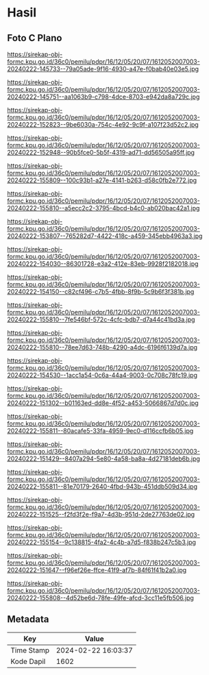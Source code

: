 # Hasil

## Foto C Plano

https://sirekap-obj-formc.kpu.go.id/36c0/pemilu/pdpr/16/12/05/20/07/1612052007003-20240222-145733--79a05ade-9f16-4930-a47e-f0bab40e03e5.jpg

https://sirekap-obj-formc.kpu.go.id/36c0/pemilu/pdpr/16/12/05/20/07/1612052007003-20240222-145751--aa1063b9-c798-4dce-8703-e942da8a729c.jpg

https://sirekap-obj-formc.kpu.go.id/36c0/pemilu/pdpr/16/12/05/20/07/1612052007003-20240222-152823--9be6030a-754c-4e92-9c9f-a107f23d52c2.jpg

https://sirekap-obj-formc.kpu.go.id/36c0/pemilu/pdpr/16/12/05/20/07/1612052007003-20240222-152948--90b5fce0-5b5f-4319-ad71-dd56505a95ff.jpg

https://sirekap-obj-formc.kpu.go.id/36c0/pemilu/pdpr/16/12/05/20/07/1612052007003-20240222-155809--100c93b1-a27e-4141-b263-d58c0fb2e772.jpg

https://sirekap-obj-formc.kpu.go.id/36c0/pemilu/pdpr/16/12/05/20/07/1612052007003-20240222-155810--a5ecc2c2-3795-4bcd-b4c0-ab020bac42a1.jpg

https://sirekap-obj-formc.kpu.go.id/36c0/pemilu/pdpr/16/12/05/20/07/1612052007003-20240222-153807--765282d7-4422-418c-a459-345ebb4963a3.jpg

https://sirekap-obj-formc.kpu.go.id/36c0/pemilu/pdpr/16/12/05/20/07/1612052007003-20240222-154030--86301728-e3a2-412e-83eb-9928f2182018.jpg

https://sirekap-obj-formc.kpu.go.id/36c0/pemilu/pdpr/16/12/05/20/07/1612052007003-20240222-154150--c82cf496-c7b5-4fbb-8f9b-5c9b6f3f381b.jpg

https://sirekap-obj-formc.kpu.go.id/36c0/pemilu/pdpr/16/12/05/20/07/1612052007003-20240222-155810--7fe546bf-572c-4cfc-bdb7-d7a44c41bd3a.jpg

https://sirekap-obj-formc.kpu.go.id/36c0/pemilu/pdpr/16/12/05/20/07/1612052007003-20240222-155810--78ee7d63-748b-4290-a4dc-6196f6139d7a.jpg

https://sirekap-obj-formc.kpu.go.id/36c0/pemilu/pdpr/16/12/05/20/07/1612052007003-20240222-154530--1acc1a54-0c6a-44a4-9003-0c708c78fc19.jpg

https://sirekap-obj-formc.kpu.go.id/36c0/pemilu/pdpr/16/12/05/20/07/1612052007003-20240222-151302--b01163ed-dd8e-4f52-a453-5066867d7d0c.jpg

https://sirekap-obj-formc.kpu.go.id/36c0/pemilu/pdpr/16/12/05/20/07/1612052007003-20240222-155811--80acafe5-33fa-4959-9ec0-d116ccfb6b05.jpg

https://sirekap-obj-formc.kpu.go.id/36c0/pemilu/pdpr/16/12/05/20/07/1612052007003-20240222-151429--8407a294-5e80-4a58-ba8a-4d27181deb6b.jpg

https://sirekap-obj-formc.kpu.go.id/36c0/pemilu/pdpr/16/12/05/20/07/1612052007003-20240222-155811--81e70179-2640-4fbd-943b-451ddb509d34.jpg

https://sirekap-obj-formc.kpu.go.id/36c0/pemilu/pdpr/16/12/05/20/07/1612052007003-20240222-151525--f2fd3f2e-f9a7-4d3b-951d-2de27763de02.jpg

https://sirekap-obj-formc.kpu.go.id/36c0/pemilu/pdpr/16/12/05/20/07/1612052007003-20240222-155154--9c138815-4fa2-4c4b-a7d5-f838b247c5b3.jpg

https://sirekap-obj-formc.kpu.go.id/36c0/pemilu/pdpr/16/12/05/20/07/1612052007003-20240222-151647--f96ef26e-ffce-41f9-af7b-84f61f41b2a0.jpg

https://sirekap-obj-formc.kpu.go.id/36c0/pemilu/pdpr/16/12/05/20/07/1612052007003-20240222-155808--4d52be6d-78fe-49fe-afcd-3cc11e5fb506.jpg


## Metadata

| Key        | Value               |
| ---------- | ------------------- |
| Time Stamp | 2024-02-22 16:03:37 |
| Kode Dapil | 1602                |



